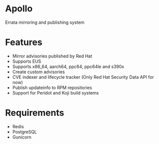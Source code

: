 # Apollo

Errata mirroring and publishing system

# Features

* Mirror advisories published by Red Hat
* Supports EUS
* Supports x86_64, aarch64, ppc64, ppc64le and s390x
* Create custom advisories
* CVE indexer and lifecycle tracker (Only Red Hat Security Data API for now)
* Publish updateinfo to RPM repositories
* Support for Peridot and Koji build systems

# Requirements
* Redis
* PostgreSQL
* Gunicorn